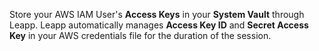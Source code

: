Store your AWS IAM User's **Access Keys** in your **System Vault** through Leapp. Leapp automatically manages **Access Key ID** and **Secret Access Key** in your AWS credentials file for the duration of the session.
